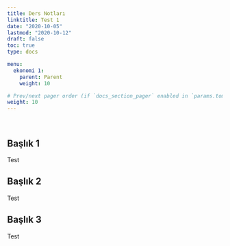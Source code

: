 ```yaml
---
title: Ders Notları
linktitle: Test 1
date: "2020-10-05"
lastmod: "2020-10-12"
draft: false
toc: true
type: docs

menu:
  ekonomi 1:
    parent: Parent
    weight: 10

# Prev/next pager order (if `docs_section_pager` enabled in `params.toml`)
weight: 10
---
```


<br>

## Başlık 1

Test

## Başlık 2

Test

## Başlık 3

Test

